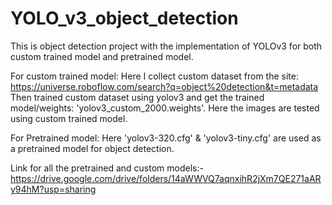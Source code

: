 # YOLO_v3_object_detection
This is object detection project with the implementation of YOLOv3 for both custom trained model and pretrained model.

For custom trained model:
Here I collect custom dataset from the site: https://universe.roboflow.com/search?q=object%20detection&t=metadata
Then trained custom dataset using yolov3 and get the trained model/weights: 'yolov3_custom_2000.weights'. Here the images are tested using custom trained
model. 

For Pretrained model:
Here 'yolov3-320.cfg' & 'yolov3-tiny.cfg' are used as a pretrained model for object detection.

Link for all the pretrained and custom models:- 
https://drive.google.com/drive/folders/14aWWVQ7aqnxihR2jXm7QE271aARy94hM?usp=sharing

